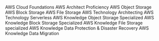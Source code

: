 AWS Cloud Foundations
AWS Architect Proficiency
AWS Object Storage
AWS Block Storage
AWS File Storage
AWS Technology Architecting
AWS Technology Serverless
AWS Knowledge Object Storage Specialized
AWS Knowledge Block Storage Specialized
AWS Knowledge File Storage specialized
AWS Knowledge Data Protection & Disaster Recovery
AWS Knowledge Data Migration 